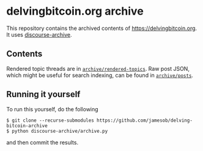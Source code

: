 
# delvingbitcoin.org archive

This repository contains the archived contents of https://delvingbitcoin.org. It uses
[discourse-archive](https://github.com/jamesob/discourse-archive).

## Contents

Rendered topic threads are in [`archive/rendered-topics`](./archive/rendered-topics).
Raw post JSON, which might be useful for search indexing, can be found in
[`archive/posts`](archive/posts).

## Running it yourself

To run this yourself, do the following

```
$ git clone --recurse-submodules https://github.com/jamesob/delving-bitcoin-archive
$ python discourse-archive/archive.py
```

and then commit the results.

